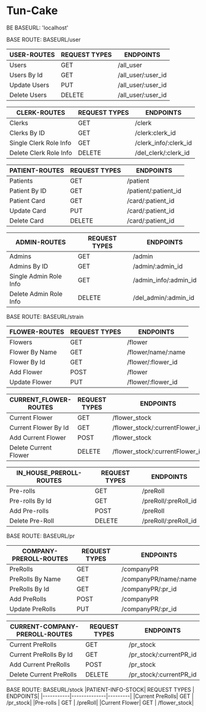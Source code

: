 # Tun-Cake
BE
BASEURL: 'localhost'


BASE ROUTE: BASEURL/user

|USER-ROUTES| REQUEST TYPES | ENDPOINTS|
|-----------|--------------|---------|
|Users| GET | /all_user|
|Users By Id |GET | /all_user/:user_id|
|Update Users|PUT|/all_user/:user_id|
|Delete Users|DELETE|/all_user/:user_id|

|CLERK-ROUTES| REQUEST TYPES | ENDPOINTS|
|-----------|--------------|---------|
|Clerks| GET | /clerk|
|Clerks By ID |GET | /clerk:clerk_id|
|Single Clerk Role Info | GET | /clerk_info/:clerk_id|
|Delete Clerk Role Info|DELETE|/del_clerk/:clerk_id|

|PATIENT-ROUTES| REQUEST TYPES | ENDPOINTS|
|-----------|--------------|---------|
|Patients| GET | /patient|
|Patient By ID |GET | /patient/:patient_id|
|Patient Card | GET | /card/:patient_id|
|Update Card|PUT|/card/:patient_id|
|Delete Card|DELETE|/card/:patient_id|

|ADMIN-ROUTES| REQUEST TYPES | ENDPOINTS|
|-----------|--------------|---------|
|Admins| GET | /admin|
|Admins By ID |GET | /admin/:admin_id|
|Single Admin Role Info | GET | /admin_info/:admin_id|
|Delete Admin Role Info|DELETE|/del_admin/:admin_id|


BASE ROUTE: BASEURL/strain

|FLOWER-ROUTES| REQUEST TYPES | ENDPOINTS|
|-----------|--------------|---------|
|Flowers| GET | /flower|
|Flower By Name| GET | /flower/name/:name|
|Flower By Id |GET | /flower/:flower_id|
|Add Flower|POST|/flower|
|Update Flower|PUT|/flower/:flower_id|


|CURRENT_FLOWER-ROUTES| REQUEST TYPES | ENDPOINTS|
|-----------|--------------|---------|
|Current Flower| GET | /flower_stock|
|Current Flower By Id |GET | /flower_stock/:currentFlower_id|
|Add Current Flower|POST |/flower_stock|
|Delete Current Flower|DELETE|/flower_stock/:currentFlower_id|

|IN_HOUSE_PREROLL-ROUTES| REQUEST TYPES | ENDPOINTS|
|-----------|--------------|---------|
|Pre-rolls | GET | /preRoll|
|Pre-rolls By Id |GET | /preRoll/:preRoll_id|
|Add Pre-rolls|POST |/preRoll|
|Delete Pre-Roll|DELETE|/preRoll/:preRoll_id|


BASE ROUTE: BASEURL/pr

|COMPANY-PREROLL-ROUTES| REQUEST TYPES | ENDPOINTS|
|-----------|--------------|---------|
|PreRolls| GET | /companyPR|
|PreRolls By Name| GET | /companyPR/name/:name|
|PreRolls By Id |GET | /companyPR/:pr_id|
|Add PreRolls|POST|/companyPR|
|Update PreRolls|PUT|/companyPR/:pr_id|


|CURRENT-COMPANY-PREROLL-ROUTES| REQUEST TYPES | ENDPOINTS|
|-----------|--------------|---------|
|Current PreRolls| GET | /pr_stock|
|Current PreRolls By Id |GET | /pr_stock/:currentPR_id|
|Add Current PreRolls|POST |/pr_stock|
|Delete Current PreRolls|DELETE|/pr_stock/:currentPR_id|

BASE ROUTE: BASEURL/stock
|PATIENT-INFO-STOCK| REQUEST TYPES | ENDPOINTS|
|-----------|--------------|---------|
|Current PreRolls| GET | /pr_stock|
|Pre-rolls | GET | /preRoll|
|Current Flower| GET | /flower_stock|
